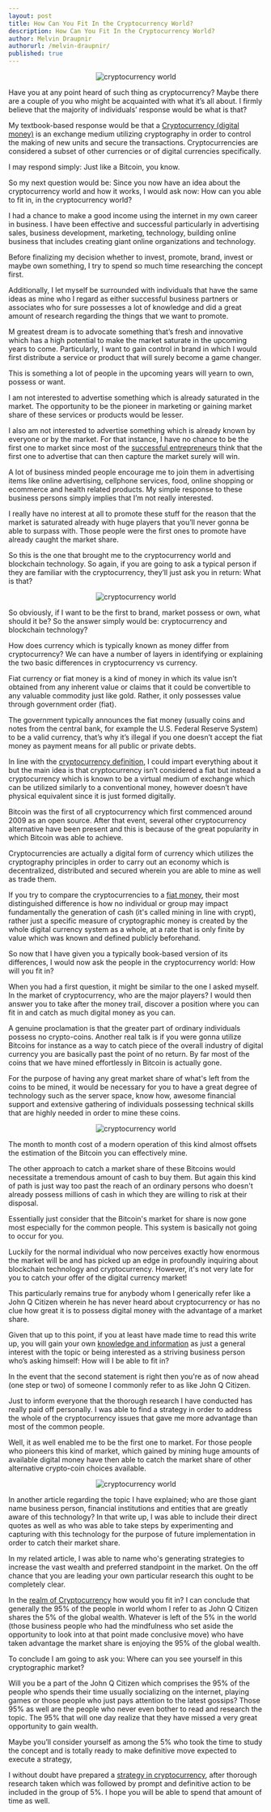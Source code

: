 ```yaml
---
layout: post
title: How Can You Fit In the Cryptocurrency World?
description: How Can You Fit In the Cryptocurrency World?
author: Melvin Draupnir
authorurl: /melvin-draupnir/
published: true
---
```


<center><img src="/images/fit-in-cryptocurrency-world-1.jpg" alt="cryptocurrency world" /></center>

Have you at any point heard of such thing as cryptocurrency? Maybe there are a couple of you who might be acquainted with what it’s all about. I firmly believe that the majority of individuals’ response would be what is that?
 
My textbook-based response would be that a <a href="/what-is-an-application-coin/">Cryptocurrency (digital money)</a> is an exchange medium utilizing cryptography in order to control the making of new units and secure the transactions. Cryptocurrencies are considered a subset of other currencies or of digital currencies specifically. 
 
I may respond simply: Just like a Bitcoin, you know.
 
So my next question would be: Since you now have an idea about the cryptocurrency world and how it works, I would ask now: How can you able to fit in, in the cryptocurrency world?
 
I had a chance to make a good income using the internet in my own career in business. I have been effective and successful particularly in advertising sales, business development, marketing, technology, building online business that includes creating giant online organizations and technology. 
 
Before finalizing my decision whether to invest, promote, brand, invest or maybe own something, I try to spend so much time researching the concept first. 
 
Additionally, I let myself be surrounded with individuals that have the same ideas as mine who I regard as either successful business partners or associates who for sure possesses a lot of knowledge and did a great amount of research regarding the things that we want to promote. 
 
M greatest dream is to advocate something that’s fresh and innovative which has a high potential to make the market saturate in the upcoming years to come. Particularly, I want to gain control in brand in which I would first distribute a service or product that will surely become a game changer.
 
This is something a lot of people in the upcoming years will yearn to own, possess or want. 
 
I am not interested to advertise something which is already saturated in the market. The opportunity to be the pioneer in marketing or gaining market share of these services or products would be lesser. 
 
I also am not interested to advertise something which is already known by everyone or by the market. For that instance, I have no chance to be the first one to market since most of the <a href="/popular-cryptocurrency-videos/">successful entrepreneurs</a> think that the first one to advertise that can then capture the market surely will win. 
 
A lot of business minded people encourage me to join them in advertising items like online advertising, cellphone services, food, online shopping or ecommerce and health related products. My simple response to these business persons simply implies that I’m not really interested. 

I really have no interest at all to promote these stuff for the reason that the market is saturated already with huge players that you’ll never gonna be able to surpass with. Those people were the first ones to promote have already caught the market share. 
 
So this is the one that brought me to the cryptocurrency world and blockchain technology. So again, if you are going to ask a typical person if they are familiar with the cryptocurrency, they’ll just ask you in return: What is that?

<center><img src="/images/fit-in-cryptocurrency-world-2.jpg" alt="cryptocurrency world" /></center>

So obviously, if I want to be the first to brand, market possess or own, what should it be? So the answer simply would be: cryptocurrency and blockchain technology?
 
How does currency which is typically known as money differ from cryptocurrency? We can have a number of layers in identifying or explaining the two basic differences in cryptocurrency vs currency.
 
Fiat currency or fiat money is a kind of money in which its value isn’t obtained from any inherent value or claims that it could be convertible to any valuable commodity just like gold. Rather, it only possesses value through government order (fiat). 

The government typically announces the fiat money (usually coins and notes from the central bank, for example the U.S. Federal Reserve System) to be a valid currency, that’s why it’s illegal if you one doesn’t accept the fiat money as payment means for all public or private debts. 
 
In line with the <a href="/ultimate-guide-to-pivx/">cryptocurrency definition</a>, I could impart everything about it but the main idea is that cryptocurrency isn’t considered a fiat but instead a cryptocurrency which is known to be a virtual medium of exchange which can be utilized similarly to a conventional money, however doesn’t have physical equivalent since it is just formed digitally. 
 
Bitcoin was the first of all cryptocurrency which first commenced around 2009 as an open source. After that event, several other cryptocurrency alternative have been present and this is because of the great popularity in which Bitcoin was able to achieve. 
 
Cryptocurrencies are actually a digital form of currency which utilizes the cryptography principles in order to carry out an economy which is decentralized, distributed and secured wherein you are able to mine as well as trade them. 
 
If you try to compare the cryptocurrencies to a <a href="/anonymous-cryptocurrency-dash-pivx-monero/">fiat money</a>, their most distinguished difference is how no individual or group may impact fundamentally the generation of cash (it's called mining in line with crypt), rather just a specific measure of cryptographic money is created by the whole digital currency system as a whole, at a rate that is only finite by value which was known and defined publicly beforehand.  
 
So now that I have given you a typically book-based version of its differences, I would now ask the people in the cryptocurrency world: How will you fit in?
 
When you had a first question, it might be similar to the one I asked myself. In the market of cryptocurrency, who are the major players? I would then answer you to take after the money trail, discover a position where you can fit in and catch as much digital money as you can. 
 
A genuine proclamation is that the greater part of ordinary individuals possess no crypto-coins. Another real talk is if you were gonna utilize Bitcoins for instance as a way to catch piece of the overall industry of digital currency you are basically past the point of no return. By far most of the coins that we have mined effortlessly in Bitcoin is actually gone.
 
For the purpose of having any great market share of what's left from the coins to be mined, it would be necessary for you to have a great degree of technology such as the server space, know how, awesome financial support and extensive gathering of individuals possessing technical skills that are highly needed in order to mine these coins.

<center><img src="/images/fit-in-cryptocurrency-world-3.jpg" alt="cryptocurrency world" /></center>
 
The month to month cost of a modern operation of this kind almost offsets the estimation of the Bitcoin you can effectively mine.
 
The other approach to catch a market share of these Bitcoins would necessitate a tremendous amount of cash to buy them. But again this kind of path is just way too past the reach of an ordinary persons who doesn't already possess millions of cash in which they are willing to risk at their disposal. 

Essentially just consider that the Bitcoin's market for share is now gone most especially for the common people. This system is basically not going to occur for you.
 
Luckily for the normal individual who now perceives exactly how enormous the market will be and has picked up an edge in profoundly inquiring about blockchain technology and cryptocurrency. However, it's not very late for you to catch your offer of the digital currency market!
 
This particularly remains true for anybody whom I generically refer like a John Q Citizen wherein he has never heard about cryptocurrency or has no clue how great it is to possess digital money with the advantage of a market share. 
 
Given that up to this point, if you at least have made time to read this write up, you will gain your own <a href="/where-and-how-to-purchase-sell-btc-instantly-with-cash/">knowledge and information</a> as just a general interest with the topic or being interested as a striving business person who’s asking himself: How will I be able to fit in?
 
In the event that the second statement is right then you're as of now ahead (one step or two) of someone I commonly refer to as like John Q Citizen.  
 
Just to inform everyone that the thorough research I have conducted has really paid off personally. I was able to find a strategy in order to address the whole of the cryptocurrency issues that gave me more advantage than most of the common people. 

Well, it as well enabled me to be the first one to market. For those people who pioneers this kind of market, which gained by mining huge amounts of available digital money have then able to catch the market share of other alternative crypto-coin choices available. 

<center><img src="/images/fit-in-cryptocurrency-world-4.jpg" alt="cryptocurrency world" /></center>

In another article regarding the topic I have explained; who are those giant name business person, financial institutions and entities that are greatly aware of this technology? In that write up, I was able to include their direct quotes as well as who was able to take steps by experimenting and capturing with this technology for the purpose of future implementation in order to catch their market share. 
 
In my related article, I was able to name who's generating strategies to increase the vast wealth and preferred standpoint in the market. On the off chance that you are leading your own particular research this ought to be completely clear. 
 
In the <a href="/the-four-bitcoin-exchanges-with-lenient-identity-verification-process/">realm of Cryptocurrency</a> how would you fit in? I can conclude that generally the 95% of the people in world whom I refer to as John Q Citizen shares the 5% of the global wealth. Whatever is left of the 5% in the world (those business people who had the mindfulness who set aside the opportunity to look into at that point made conclusive move) who have taken advantage the market share is enjoying the 95% of the global wealth.
 
To conclude I am going to ask you: Where can you see yourself in this cryptographic market? 
 
Will you be a part of the John Q Citizen which comprises the 95% of the people who spends their time usually socializing on the internet, playing games or those people who just pays attention to the latest gossips? Those 95% as well are the people who never even bother to read and research the topic. The 95% that will one day realize that they have missed a very great opportunity to gain wealth.
 
Maybe you’ll consider yourself as among the 5% who took the time to study the concept and is totally ready to make definitive move expected to execute a strategy,
 
I without doubt have prepared a <a href="/localbitcoins-review/">strategy in cryptocurrency</a>, after thorough research taken which was followed by prompt and definitive action to be included in the group of 5%. I hope you will be able to spend that amount of time as well.

